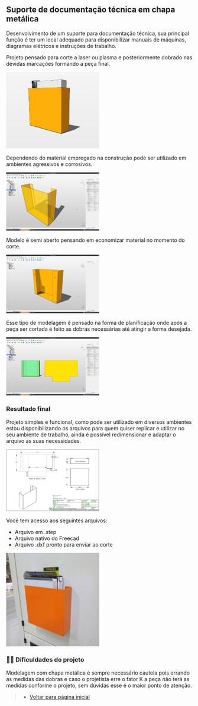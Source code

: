 ## Suporte de documentação técnica em chapa metálica

Desenvolvimento de um suporte para documentação técnica, sua principal função é ter um local adequado para disponibilizar manuais de máquinas, diagramas elétricos e instruções de trabalho.

Projeto pensado para corte a laser ou plasma e posteriormente dobrado nas devidas marcações formando a peça final.

<img src="Assets/Ort-0.png" width="50%"/> 

Dependendo do material empregado na construção pode ser utilizado em ambientes agressivos e corrosivos.

<img src="Assets/Perspectiva-1.png" width="50%"/> 

Modelo é semi aberto pensando em economizar material no momento do corte.

<img src="Assets/Perspectiva-2.png" width="50%"/> 

Esse tipo de modelagem é pensado na forma de planificação onde após a peça ser cortada é feito as dobras necessárias até atingir a forma desejada.

<img src="Assets/Perspectiva-3.png" width="50%"/> 

### Resultado final
Projeto simples e funcional, como pode ser utilizado em diversos ambientes estou disponibilizando os arquivos para quem quiser replicar e utilizar no seu ambiente de trabalho, ainda é possível redimensionar e adaptar o arquivo as suas necessidades.

<img src="Assets/detail.png" width="50%"/> 

Vocẽ tem acesso aos seguintes arquivos:

- Arquivo em .step
- Arquivo nativo do Freecad
- Arquivo .dxf pronto para enviar ao corte


<img src="Assets/suporte.jpg" width="50%"/>


### 😮‍💨 Dificuldades do projeto

Modelagem com chapa metálica é sempre necessário cautela pois errando as medidas das dobras e caso o projetista erre o fator K a peça não terá as medidas conforme o projeto, sem dúvidas esse é o maior ponto de atenção.

>* [Voltar para página inicial](../README.md)
